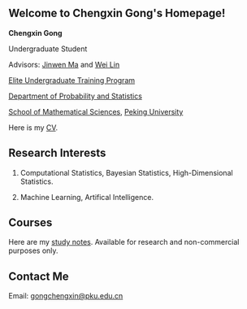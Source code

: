 ## Welcome to Chengxin Gong's Homepage!

**Chengxin Gong**

Undergraduate Student

Advisors: [Jinwen Ma](https://www.math.pku.edu.cn/teachers/jwma/homepage/) and [Wei Lin](https://www.math.pku.edu.cn/teachers/linw/index.html)

[Elite Undergraduate Training Program](https://www.math.pku.edu.cn/amel/)

[Department of Probability and Statistics](https://www.stat.pku.edu.cn/)

[School of Mathematical Sciences](https://www.math.pku.edu.cn/), [Peking University](https://www.pku.edu.cn/)

Here is my [CV](https://wqgcx.github.io/CV.pdf).

## Research Interests

1. Computational Statistics, Bayesian Statistics, High-Dimensional Statistics.

2. Machine Learning, Artifical Intelligence.

## Courses

Here are my [study notes](https://wqgcx.github.io/courses/). Available for research and non-commercial purposes only.

## Contact Me

Email: gongchengxin@pku.edu.cn
